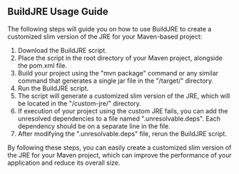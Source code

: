 ## BuildJRE Usage Guide

The following steps will guide you on how to use BuildJRE to create a customized slim version of the JRE for your Maven-based project:

1. Download the BuildJRE script.
2. Place the script in the root directory of your Maven project, alongside the pom.xml file.
3. Build your project using the "mvn package" command or any similar command that generates a single jar file in the "/target/" directory.
4. Run the BuildJRE script.
5. The script will generate a customized slim version of the JRE, which will be located in the "/custom-jre/" directory.
6. If execution of your project using the custom JRE fails, you can add the unresolved dependencies to a file named ".unresolvable.deps". Each dependency should be on a separate line in the file.
7. After modifying the ".unresolvable.deps" file, rerun the BuildJRE script.

By following these steps, you can easily create a customized slim version of the JRE for your Maven project, which can improve the performance of your application and reduce its overall size.
